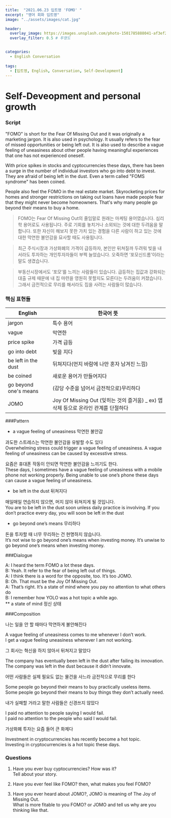 ```yaml
---
title:  "2021.06.23 입트영 'FOMO' "
excerpt: "영어 회화 입트영"
image: "../assets/images/cat.jpg"

header:  
  overlay_image: https://images.unsplash.com/photo-1501785888041-af3ef285b470?ixlib=rb-1.2.1&ixid=eyJhcHBfaWQiOjEyMDd9&auto=format&fit=crop&w=1350&q=80
  overlay_filter: 0.5 # 투명도


categories:
  - English Conversation
  
tags:
  - [입트영, English, Conversation, Self-Development]
---  
```


# Self-Deveopment and personal growth

### Script

 "FOMO" is short for the Fear Of Missing Out and it was originally a marketing jargon. It is also used in psychology. It usually refers to the fear of missed opportunities or being left out. It is also used to describe a vague feeling of uneasiness about other people having meaningful experiences that one has not experienced oneself.
 
 With price spikes in stocks and cyptocurrencies these days, there has been a surge in the number of individual investors who go into debt to invest. They are afraid of being left in the dust. Even a term called "FOMS syndrome" has been coined.
 
 People also feel the FOMO in the real estate market. Skyrocketing prices for homes and stronger restrictions on taking out loans have made people fear that they might never become homeowners. That's why many people go beyond their means to buy a home.

> FOMO는 Fear Of Missing Out의 줄임말로 원래는 마케팅 용어였습니다. 심리학 용어로도 사용됩니다. 주로 기회를 놓치거나 소외되는 것에 대한 두려움을 말합니다. 또한 자신이 해보지 못한 가치 있는 경험을 다른 사람이 하고 있는 것에 대한 막연한 불안감을 묘사할 때도 사용됩니다.
  
> 최근 주식시장과 가상화폐의 가격이 급등하자, 본인만 뒤쳐질까 두려워 빚을 내서라도 투자하는 개인투자자들이 부쩍 늘었습니다. 오죽하면 ‘포모신드롬’이라는 말도 생겼습니다.
  
> 부동산시장에서도 ‘포모’를 느끼는 사람들이 있습니다. 급등하는 집값과 강화되는 대출 규제 때문에 내 집 마련을 영원히 못할지도 모른다는 두려움이 커졌습니다. 그래서 금전적으로 무리를 해서라도 집을 사려는 사람들이 많습니다.


### 핵심 표현들

English | 한국어 뜻
------------ | -------------
jargon | 특수 용어
vague | 막연한
price spike | 가격 급등
go into debt | 빚을 지다
be left in the dust | 뒤쳐지다(먼지 바람에 나만 혼자 남겨진 느낌)
be coined | 새로운 용어가 만들어지다
go beyond one's means | (감당 수준을 넘어서 금전적으로)무리하다
JOMO | Joy Of Missing Out (잊히는 것의 즐거움) _ ex) 앱 삭제 등으로 온라인 관계를 단절하다


###Pattern

 - a vague feeling of uneasiness 막연한 불안감  

과도한 스트레스는 막연한 불안감을 유발할 수도 있다  
Overwhelming stress could trigger a vague feeling of uneasiness.
A vague feeling of uneasiness can be caused by excesstive stress.

요즘은 휴대폰 작동이 안되면 막연한 불안감을 느끼기도 한다.  
These days, I sometimes have a vague feeling of uneasiness with a mobile phone not working properly.
Being unable to use one’s phone these days can cause a vague feeling of uneasiness.

 - be left in the dust 뒤쳐지다

매일매일 연습하지 않으면, 머지 않아 뒤쳐지게 될 것입니다.  
You are to be left in the dust soon unless daily practice is involving.
If you don’t practice every day, you will soon be left in the dust

 - go beyond one’s means 무리하다

돈을 투자할 때 너무 무리하는 건 현명하지 않습니다.  
It’s not wise to go beyond one’s means when investing money.
It’s unwise to go beyond one’s means when investing money.


###Dialogue

A: I heard the term FOMO a lot these days.  
B: Yeah. It refer to the fear of being left out of things.  
A: I think there is a word for the opposite, too. It’s too JOMO.  
B: Oh. That must be the Joy Of Missing Out.  
A: That’s right. It’s a state of mind where you pay no attention to what others do  
B: I remember how YOLO was a hot topic a while ago.  
 ** a state of mind 정신 상태




###Composition

나는 일을 안 할 때마다 막연하게 불안해진다 

A vague feeling of uneasiness comes to me whenever I don’t work.  
I get a vague feeling uneasiness whenever I am not working.


그 회사는 혁신을 하지 않아서 뒤쳐지고 말았다

The company has eventually been left in the dust after failing its innovation.  
The company was left in the dust because it didn’t innovate.


어떤 사람들은 실제 필요도 없는 물건을 사느라 금전적으로 무리를 한다

Some people go beyond their means to buy practically useless items.  
Some people go beyond their means to buy things they don’t actually need.


내가 실패할 거라고 말한 사람들은 신경쓰지 않았다

I paid no attention to people saying I would fail.  
I paid no attention to the people who said I would fail.


가상화폐 투자는 요즘 들어 큰 화제다

Investment in cryptocurrencies has recently become a hot topic.  
Investing in cryptocurrencies is a hot topic these days.

### Questions

1. Have you ever buy cyptocurrencies? How was it?  
   Tell about your story.
   
2. Have you ever feel like FOMO? then, what makes you feel FOMO?

3. Have you ever heard about JOMO?, JOMO is meaning of The Joy of Missing Out.  
    What is more fitable to you FOMO? or JOMO and tell us why are you thinking like that.
